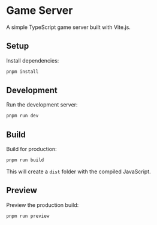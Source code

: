 # Game Server

A simple TypeScript game server built with Vite.js.

## Setup

Install dependencies:

```bash
pnpm install
```

## Development

Run the development server:

```bash
pnpm run dev
```

## Build

Build for production:

```bash
pnpm run build
```

This will create a `dist` folder with the compiled JavaScript.

## Preview

Preview the production build:

```bash
pnpm run preview
``` 